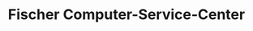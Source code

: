 ---
title: "Fischer Computer-Service-Center"
url: /essen/fischer-computer-service-center/
shop: Computer
---